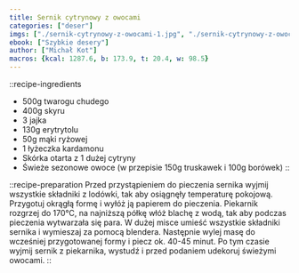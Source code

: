 ```yaml
---
title: Sernik cytrynowy z owocami
categories: ["deser"]
imgs: ["./sernik-cytrynowy-z-owocami-1.jpg", "./sernik-cytrynowy-z-owocami-2.jpg"]
ebook: ["Szybkie desery"]
author: ["Michał Kot"]
macros: {kcal: 1287.6, b: 173.9, t: 20.4, w: 98.5}
---
```


::recipe-ingredients
- 500g twarogu chudego
- 400g skyru
- 3 jajka
- 130g erytrytolu
- 50g mąki ryżowej
- 1 łyżeczka kardamonu
- Skórka otarta z 1 dużej cytryny
- Świeże sezonowe owoce (w przepisie 150g truskawek i 100g borówek)
::

::recipe-preparation
Przed przystąpieniem do pieczenia sernika wyjmij wszystkie składniki z lodówki, tak aby osiągnęły temperaturę pokojową.
Przygotuj okrągłą formę i wyłóż ją papierem do pieczenia. Piekarnik rozgrzej do 170°C, na najniższą półkę włóż blachę z wodą, tak aby podczas pieczenia wytwarzała się para.
W dużej misce umieść wszystkie składniki sernika i wymieszaj za pomocą blendera.
Następnie wylej masę do wcześniej przygotowanej formy i piecz ok. 40-45 minut. Po tym czasie wyjmij sernik z piekarnika, wystudź i przed podaniem udekoruj świeżymi owocami.
::